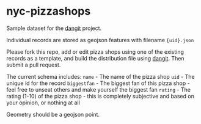 # nyc-pizzashops
Sample dataset for the [dangit](https://github.com/chriswhong/dangit) project.  

Individual records are stored as geojson features with filename `{uid}.json`

Please fork this repo, add or edit pizza shops using one of the existing records as a template, and build the distribution file using [dangit](https://github.com/chriswhong/dangit).  Then submit a pull request.

The current schema includes:
`name` - The name of the pizza shop
`uid` - The unique id for the record
`biggestfan` - The biggest fan of this pizza shop - feel free to unseat others and make yourself the biggest fan
`rating` - The rating (1-10) of the pizza shop - this is completely subjective and based on your opinion, or nothing at all
 
Geometry should be a geojson point.
